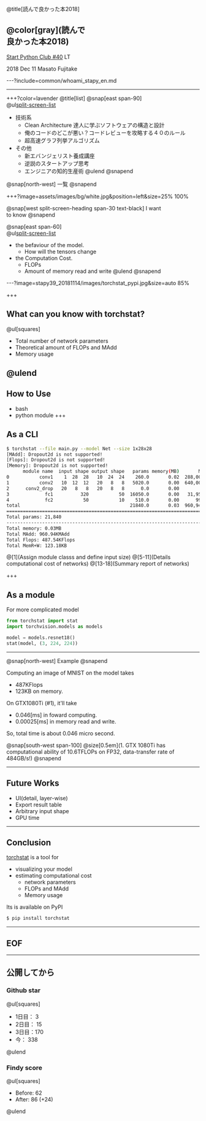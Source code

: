 @title[読んで良かった本2018]

## @color[gray](読んで<br> 良かった本2018)

[Start Python Club #40](https://startpython.connpass.com/event/101477/) LT


2018 Dec 11
Masato Fujitake

---?include=common/whoami_stapy_en.md

---

+++?color=lavender
@title[list]
@snap[east span-90]
<br>
@ul[split-screen-list](false)
- 技術系
    - Clean Architecture 達人に学ぶソフトウェアの構造と設計
    - 俺のコードのどこが悪い？コードレビューを攻略する４０のルール
    - 超高速グラフ列挙アルゴリズム
- その他
    - 新エバンジェリスト養成講座
    - 逆説のスタートアップ思考
    - エンジニアの知的生産術
@ulend
@snapend


@snap[north-west]
一覧
@snapend

+++?image=assets/images/bg/white.jpg&position=left&size=25% 100%

@snap[west split-screen-heading span-30 text-black]
I want<br>to know
@snapend

@snap[east span-60]
<br>
@ul[split-screen-list](false)
- the befaviour of the model.
    - How will the tensors change
- the Computation Cost.
    - FLOPs
    - Amount of memory read and write
@ulend
@snapend


---?image=stapy39_20181114/images/torchstat_pypi.jpg&size=auto 85%

+++

## What can you know with torchstat?
@ul[squares]

- Total number of network parameters
- Theoretical amount of FLOPs and MAdd
- Memory usage

@ulend
---

## How to Use

- bash
- python module
+++
## As a CLI
```bash
$ torchstat --file main.py --model Net --size 1x28x28
[MAdd]: Dropout2d is not supported!
[Flops]: Dropout2d is not supported!
[Memory]: Dropout2d is not supported!
      module name  input shape output shape   params memory(MB)       MAdd      Flops  MemRead(B)  MemWrite(B) duration[%]  MemR+W(B)
0           conv1    1  28  28   10  24  24    260.0       0.02  288,000.0  149,760.0      4176.0      23040.0      57.31%    27216.0
1           conv2   10  12  12   20   8   8   5020.0       0.00  640,000.0  321,280.0     25840.0       5120.0       6.13%    30960.0
2      conv2_drop   20   8   8   20   8   8      0.0       0.00        0.0        0.0         0.0          0.0       9.10%        0.0
3             fc1          320           50  16050.0       0.00   31,950.0   16,000.0     65480.0        200.0      27.03%    65680.0
4             fc2           50           10    510.0       0.00      990.0      500.0      2240.0         40.0       0.43%     2280.0
total                                        21840.0       0.03  960,940.0  487,540.0      2240.0         40.0     100.00%   126136.0
=====================================================================================================================================
Total params: 21,840
-------------------------------------------------------------------------------------------------------------------------------------
Total memory: 0.03MB
Total MAdd: 960.94KMAdd
Total Flops: 487.54KFlops
Total MemR+W: 123.18KB
```
@[1](Assign module classs and define input size)
@[5-11](Details computational cost of networks)
@[13-18](Summary report of networks)

+++
## As a module
For more complicated model

```python
from torchstat import stat
import torchvision.models as models

model = models.resnet18()
stat(model, (3, 224, 224))
```

---
@snap[north-west]
Example
@snapend

Computing an image of MNIST on the model takes

- 487KFlops
- 123KB on memory.

On GTX1080Ti (#1), it'll take

- 0.046[ms] in foward computing.
- 0.00025[ms] in memory read and write.

So, total time is about 0.046 micro second.

@snap[south-west span-100]
@size[0.5em](1. GTX 1080Ti has computational ability of 10.6TFLOPs on FP32, data-transfer rate of 484GB/s!)
@snapend

---
## Future Works
- UI(detail, layer-wise)
- Export result table
- Arbitrary input shape
- GPU time

---
## Conclusion

[torchstat](https://github.com/Swall0w/torchstat) is a tool for

- visualizing your model
- estimating computational cost
    - network parameters
    - FLOPs and MAdd
    - Memory usage

Its is available on PyPI

```bash
$ pip install torchstat
```

---
## EOF

---
## 公開してから
### Github star

@ul[squares]

- 1日目：  3
- 2日目： 15
- 3日目：170
- 今：   338

@ulend

### Findy score
@ul[squares]

- Before: 62
- After: 86 (+24)

@ulend
